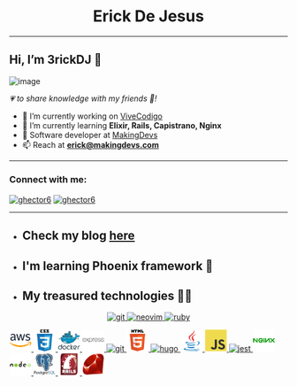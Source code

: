 <h1 align="center">Erick De Jesus</h1>

---

## Hi, I’m 3rickDJ 🐇

![image](https://user-images.githubusercontent.com/94492584/199889814-3ce2d28d-82c4-4ecf-9954-766b4bf8422f.png)

_💗 to share knowledge with my friends 🤟!_

- 🔭 I’m currently working on [ViveCodigo](https://vivecodigo.org/)
- 🌱 I’m currently learning **Elixir, Rails, Capistrano, Nginx**
- 👯 Software developer at [MakingDevs](http://makingdevs.com/en)
- 📫 Reach at **erick@makingdevs.com**
---

<h3 align="left">Connect with me:</h3>
<p align="left">
<a href="https://twitter.com/Ericks_Jesus" target="blank"><img align="center" src="https://raw.githubusercontent.com/rahuldkjain/github-profile-readme-generator/master/src/images/icons/Social/twitter.svg" alt="ghector6" height="30" width="40" /></a>
<a href="https://www.linkedin.com/in/3rickDJ" target="blank"><img align="center" src="https://raw.githubusercontent.com/rahuldkjain/github-profile-readme-generator/master/src/images/icons/Social/linked-in-alt.svg" alt="ghector6" height="30" width="40" /></a>
</p>

---


+ ## Check my blog [here](https://3rickdj.github.io/SupaDupaBlog/posts/)

<!-- [![Typing SVG](https://readme-typing-svg.demolab.com/?lines=Everyday+is+a+great+day+to+learn)](https://git.io/typing-svg) -->
<!-- [![Typing SVG](https://readme-typing-svg.demolab.com/?duration=5300&pause=20000&width=500&lines=It+always+seems+imposible+until+it's+done)](https://git.io/typing-svg) -->

+ ## I'm learning Phoenix framework 🏅
+ ## My treasured technologies 🌟😎

<p align="center"> 
<a href="https://git-scm.com/" target="_blank" rel="noreferrer"> <img src="https://www.vectorlogo.zone/logos/git-scm/git-scm-icon.svg" alt="git" width="40" height="40"/> </a> 
<a href="https://neovim.io/" target="_blank" rel="noreferrer"> <img src="https://www.vectorlogo.zone/logos/neovimio/neovimio-icon.svg" alt="neovim" width="40" height="40"/> </a> 
<a href="https://www.ruby-lang.org/en/" target="_blank" rel="noreferrer"> <img src="https://www.vectorlogo.zone/logos/ruby-lang/ruby-lang-icon.svg" alt="ruby" width="40" height="40"/> </a>
</p>
<p align="left"> <a href="https://aws.amazon.com" target="_blank" rel="noreferrer"> <img src="https://raw.githubusercontent.com/devicons/devicon/master/icons/amazonwebservices/amazonwebservices-original-wordmark.svg" alt="aws" width="40" height="40"/> </a> <a href="https://www.w3schools.com/css/" target="_blank" rel="noreferrer"> <img src="https://raw.githubusercontent.com/devicons/devicon/master/icons/css3/css3-original-wordmark.svg" alt="css3" width="40" height="40"/> </a> <a href="https://www.docker.com/" target="_blank" rel="noreferrer"> <img src="https://raw.githubusercontent.com/devicons/devicon/master/icons/docker/docker-original-wordmark.svg" alt="docker" width="40" height="40"/> </a> <a href="https://expressjs.com" target="_blank" rel="noreferrer"> <img src="https://raw.githubusercontent.com/devicons/devicon/master/icons/express/express-original-wordmark.svg" alt="express" width="40" height="40"/> </a> <a href="https://git-scm.com/" target="_blank" rel="noreferrer"> <img src="https://www.vectorlogo.zone/logos/git-scm/git-scm-icon.svg" alt="git" width="40" height="40"/> </a> <a href="https://www.w3.org/html/" target="_blank" rel="noreferrer"> <img src="https://raw.githubusercontent.com/devicons/devicon/master/icons/html5/html5-original-wordmark.svg" alt="html5" width="40" height="40"/> </a> <a href="https://gohugo.io/" target="_blank" rel="noreferrer"> <img src="https://api.iconify.design/logos-hugo.svg" alt="hugo" width="40" height="40"/> </a> <a href="https://www.java.com" target="_blank" rel="noreferrer"> <img src="https://raw.githubusercontent.com/devicons/devicon/master/icons/java/java-original.svg" alt="java" width="40" height="40"/> </a> <a href="https://developer.mozilla.org/en-US/docs/Web/JavaScript" target="_blank" rel="noreferrer"> <img src="https://raw.githubusercontent.com/devicons/devicon/master/icons/javascript/javascript-original.svg" alt="javascript" width="40" height="40"/> </a> <a href="https://jestjs.io" target="_blank" rel="noreferrer"> <img src="https://www.vectorlogo.zone/logos/jestjsio/jestjsio-icon.svg" alt="jest" width="40" height="40"/> </a> <a href="https://www.nginx.com" target="_blank" rel="noreferrer"> <img src="https://raw.githubusercontent.com/devicons/devicon/master/icons/nginx/nginx-original.svg" alt="nginx" width="40" height="40"/> </a> <a href="https://nodejs.org" target="_blank" rel="noreferrer"> <img src="https://raw.githubusercontent.com/devicons/devicon/master/icons/nodejs/nodejs-original-wordmark.svg" alt="nodejs" width="40" height="40"/> </a> <a href="https://www.postgresql.org" target="_blank" rel="noreferrer"> <img src="https://raw.githubusercontent.com/devicons/devicon/master/icons/postgresql/postgresql-original-wordmark.svg" alt="postgresql" width="40" height="40"/> </a> <a href="https://rubyonrails.org" target="_blank" rel="noreferrer"> <img src="https://raw.githubusercontent.com/devicons/devicon/master/icons/rails/rails-original-wordmark.svg" alt="rails" width="40" height="40"/> </a> <a href="https://www.ruby-lang.org/en/" target="_blank" rel="noreferrer"> <img src="https://raw.githubusercontent.com/devicons/devicon/master/icons/ruby/ruby-original.svg" alt="ruby" width="40" height="40"/> </a> </p>

<!---
3rickDJ/3rickDJ is a ✨ special ✨ repository because its `README.md` (this file) appears on your GitHub profile.
You can click the Preview link to take a look at your changes.
--->
